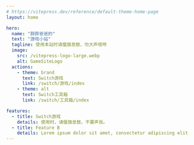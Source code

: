 ```yaml
---
# https://vitepress.dev/reference/default-theme-home-page
layout: home

hero:
  name: "胖胖爸爸的"
  text: "游戏小站"
  tagline: 使用本站时请偃旗息鼓、勿大声喧哗
  image:
    src: /vitepress-logo-large.webp
    alt: GameSiteLogo
  actions:
    - theme: brand
      text: Switch游戏
      link: /switch/游戏/index
    - theme: alt
      text: Switch工具箱
      link: /switch/工具箱/index

features:
  - title: Switch游戏
    details: 使用时，请偃旗息鼓，不要声张。
  - title: Feature B
    details: Lorem ipsum dolor sit amet, consectetur adipiscing elit
---
```


